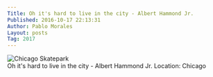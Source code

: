 ```yaml
---
Title: Oh it's hard to live in the city - Albert Hammond Jr.
Published: 2016-10-17 22:13:31
Author: Pablo Morales
Layout: posts
Tag: 2017
---
```

<div class="measure db center f5 f4-ns lh-copy">
   <img class="db w-100 mt4 mt5-ns" src="/static/media/images/notes/2016-10-17-chicago.png" alt="Chicago Skatepark">
   <div markdown="1">
   Oh it's hard to live in the city - Albert Hammond Jr.  
   Location: Chicago
</div>
</div>



